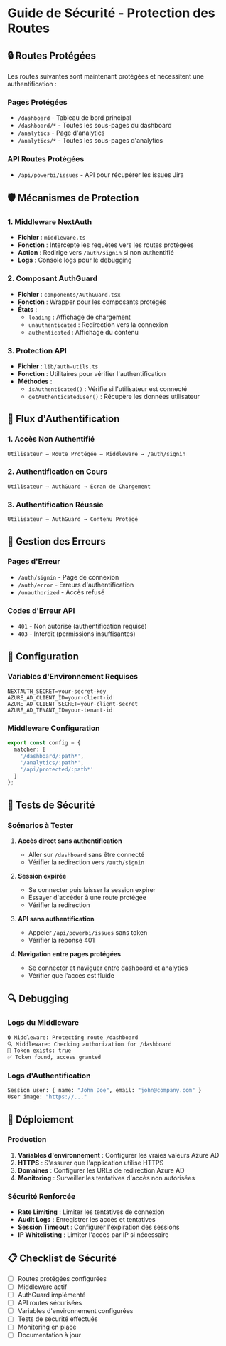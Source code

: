 # Guide de Sécurité - Protection des Routes

## 🔒 Routes Protégées

Les routes suivantes sont maintenant protégées et nécessitent une authentification :

### Pages Protégées
- `/dashboard` - Tableau de bord principal
- `/dashboard/*` - Toutes les sous-pages du dashboard
- `/analytics` - Page d'analytics
- `/analytics/*` - Toutes les sous-pages d'analytics

### API Routes Protégées
- `/api/powerbi/issues` - API pour récupérer les issues Jira

## 🛡️ Mécanismes de Protection

### 1. Middleware NextAuth
- **Fichier** : `middleware.ts`
- **Fonction** : Intercepte les requêtes vers les routes protégées
- **Action** : Redirige vers `/auth/signin` si non authentifié
- **Logs** : Console logs pour le debugging

### 2. Composant AuthGuard
- **Fichier** : `components/AuthGuard.tsx`
- **Fonction** : Wrapper pour les composants protégés
- **États** :
  - `loading` : Affichage de chargement
  - `unauthenticated` : Redirection vers la connexion
  - `authenticated` : Affichage du contenu

### 3. Protection API
- **Fichier** : `lib/auth-utils.ts`
- **Fonction** : Utilitaires pour vérifier l'authentification
- **Méthodes** :
  - `isAuthenticated()` : Vérifie si l'utilisateur est connecté
  - `getAuthenticatedUser()` : Récupère les données utilisateur

## 🔄 Flux d'Authentification

### 1. Accès Non Authentifié
```
Utilisateur → Route Protégée → Middleware → /auth/signin
```

### 2. Authentification en Cours
```
Utilisateur → AuthGuard → Écran de Chargement
```

### 3. Authentification Réussie
```
Utilisateur → AuthGuard → Contenu Protégé
```

## 🚨 Gestion des Erreurs

### Pages d'Erreur
- `/auth/signin` - Page de connexion
- `/auth/error` - Erreurs d'authentification
- `/unauthorized` - Accès refusé

### Codes d'Erreur API
- `401` - Non autorisé (authentification requise)
- `403` - Interdit (permissions insuffisantes)

## 🔧 Configuration

### Variables d'Environnement Requises
```env
NEXTAUTH_SECRET=your-secret-key
AZURE_AD_CLIENT_ID=your-client-id
AZURE_AD_CLIENT_SECRET=your-client-secret
AZURE_AD_TENANT_ID=your-tenant-id
```

### Middleware Configuration
```typescript
export const config = {
  matcher: [
    '/dashboard/:path*',
    '/analytics/:path*',
    '/api/protected/:path*'
  ]
};
```

## 🧪 Tests de Sécurité

### Scénarios à Tester
1. **Accès direct sans authentification**
   - Aller sur `/dashboard` sans être connecté
   - Vérifier la redirection vers `/auth/signin`

2. **Session expirée**
   - Se connecter puis laisser la session expirer
   - Essayer d'accéder à une route protégée
   - Vérifier la redirection

3. **API sans authentification**
   - Appeler `/api/powerbi/issues` sans token
   - Vérifier la réponse 401

4. **Navigation entre pages protégées**
   - Se connecter et naviguer entre dashboard et analytics
   - Vérifier que l'accès est fluide

## 🔍 Debugging

### Logs du Middleware
```bash
🔒 Middleware: Protecting route /dashboard
🔍 Middleware: Checking authorization for /dashboard
🔑 Token exists: true
✅ Token found, access granted
```

### Logs d'Authentification
```bash
Session user: { name: "John Doe", email: "john@company.com" }
User image: "https://..."
```

## 🚀 Déploiement

### Production
1. **Variables d'environnement** : Configurer les vraies valeurs Azure AD
2. **HTTPS** : S'assurer que l'application utilise HTTPS
3. **Domaines** : Configurer les URLs de redirection Azure AD
4. **Monitoring** : Surveiller les tentatives d'accès non autorisées

### Sécurité Renforcée
- **Rate Limiting** : Limiter les tentatives de connexion
- **Audit Logs** : Enregistrer les accès et tentatives
- **Session Timeout** : Configurer l'expiration des sessions
- **IP Whitelisting** : Limiter l'accès par IP si nécessaire

## 📋 Checklist de Sécurité

- [ ] Routes protégées configurées
- [ ] Middleware actif
- [ ] AuthGuard implémenté
- [ ] API routes sécurisées
- [ ] Variables d'environnement configurées
- [ ] Tests de sécurité effectués
- [ ] Monitoring en place
- [ ] Documentation à jour

